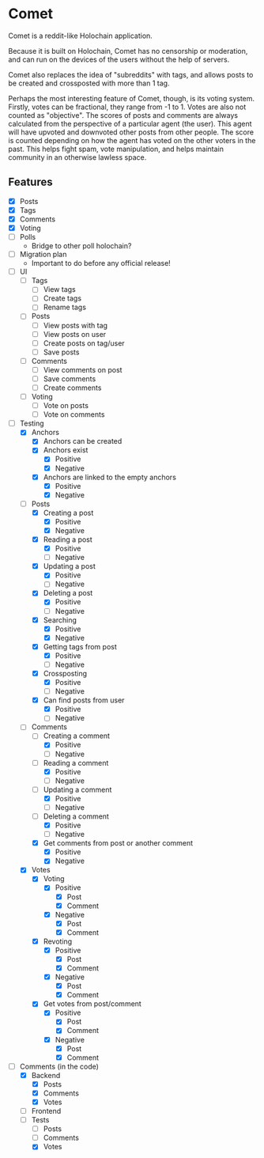 # Comet
Comet is a reddit-like Holochain application.

Because it is built on Holochain, Comet has no censorship or moderation, and can
run on the devices of the users without the help of servers.

Comet also replaces the idea of "subreddits" with tags, and allows posts to be 
created and crossposted with more than 1 tag.

Perhaps the most interesting feature of Comet, though, is its voting system.
Firstly, votes can be fractional, they range from -1 to 1. Votes are also not
counted as "objective". The scores of posts and comments are always calculated
from the perspective of a particular agent (the user). This agent will have
upvoted and downvoted other posts from other people. The score is counted
depending on how the agent has voted on the other voters in the past. This helps
fight spam, vote manipulation, and helps maintain community in an otherwise
lawless space.

## Features
- [x] Posts
- [x] Tags
- [x] Comments
- [x] Voting
- [ ] Polls
    - Bridge to other poll holochain?
- [ ] Migration plan
    - Important to do before any official release!
- [ ] UI
    - [ ] Tags
        - [ ] View tags
        - [ ] Create tags
        - [ ] Rename tags
    - [ ] Posts
        - [ ] View posts with tag
        - [ ] View posts on user
        - [ ] Create posts on tag/user
        - [ ] Save posts
    - [ ] Comments
        - [ ] View comments on post
        - [ ] Save comments
        - [ ] Create comments
    - [ ] Voting
        - [ ] Vote on posts
        - [ ] Vote on comments
- [ ] Testing
    - [x] Anchors
      - [x] Anchors can be created
      - [x] Anchors exist
          - [x] Positive
          - [x] Negative
      - [x] Anchors are linked to the empty anchors
          - [x] Positive
          - [x] Negative
    - [ ] Posts
        - [x] Creating a post
          - [x] Positive
          - [x] Negative
        - [x] Reading a post
          - [x] Positive
          - [ ] Negative
        - [x] Updating a post
          - [x] Positive
          - [ ] Negative
        - [x] Deleting a post
          - [x] Positive
          - [ ] Negative
        - [x] Searching
          - [x] Positive
          - [x] Negative
        - [x] Getting tags from post
          - [x] Positive
          - [ ] Negative
        - [x] Crossposting
          - [x] Positive
          - [ ] Negative
        - [x] Can find posts from user
          - [x] Positive
          - [ ] Negative
    - [ ] Comments
        - [ ] Creating a comment
          - [x] Positive
          - [ ] Negative
        - [ ] Reading a comment
          - [x] Positive
          - [ ] Negative
        - [ ] Updating a comment
          - [x] Positive
          - [ ] Negative
        - [ ] Deleting a comment
          - [x] Positive
          - [ ] Negative
        - [x] Get comments from post or another comment
          - [x] Positive
          - [x] Negative
    - [x] Votes
        - [x] Voting
          - [x] Positive
            - [x] Post
            - [x] Comment
          - [x] Negative
            - [x] Post
            - [x] Comment
        - [x] Revoting
          - [x] Positive
            - [x] Post
            - [x] Comment
          - [x] Negative
            - [x] Post
            - [x] Comment
        - [x] Get votes from post/comment
          - [x] Positive
            - [x] Post
            - [x] Comment
          - [x] Negative
            - [x] Post
            - [x] Comment
- [ ] Comments (in the code)
    - [x] Backend
        - [x] Posts
        - [x] Comments
        - [x] Votes
    - [ ] Frontend
    - [ ] Tests
      - [ ] Posts
      - [ ] Comments
      - [x] Votes
